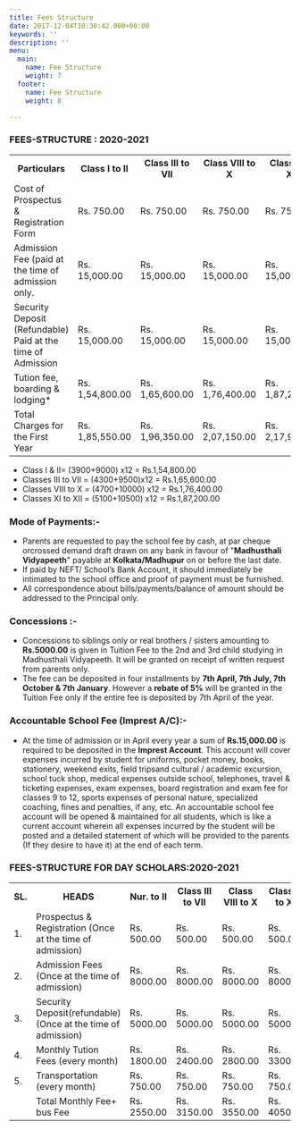 ```yaml
---
title: Fees Structure
date: 2017-12-04T10:36:42.000+00:00
keywords: ''
description: ''
menu:
  main:
    name: Fee Structure
    weight: 7
  footer:
    name: Fee Structure
    weight: 8

---
```

### FEES-STRUCTURE : 2020-2021

<table class="fees-table"> <tr> <th>Particulars</th> <th>Class I to II</th> <th>Class III to VII</th> <th>Class VIII to X</th> <th>Class XI & XII</th> </tr> <tr> <td>Cost of Prospectus & Registration Form</td> <td>Rs. 750.00</td> <td>Rs. 750.00</td> <td>Rs. 750.00</td> <td>Rs. 750.00</td> </tr> <tr> <td>Admission Fee (paid at the time of admission only.</td> <td>Rs. 15,000.00</td> <td>Rs. 15,000.00</td> <td>Rs. 15,000.00</td> <td>Rs. 15,000.00</td> </tr> <tr> <td>Security Deposit (Refundable) Paid at the time of Admission</td> <td>Rs. 15,000.00</td> <td>Rs. 15,000.00</td> <td>Rs. 15,000.00</td> <td>Rs. 15,000.00</td> </tr> <tr> <td>Tution fee, boarding & lodging*</td>

<td>Rs. 1,54,800.00</td>

<td>Rs. 1,65,600.00</td>

<td>Rs. 1,76,400.00</td>

<td>Rs. 1,87,200.00</td

</tr>

<tr>

<td>Total Charges for the First Year</td> <td>Rs. 1,85,550.00</td>

<td>Rs. 1,96,350.00</td>

<td>Rs. 2,07,150.00</td>

<td>Rs. 2,17,950.00</td>

</tr>

</table>

* Class I & II= (3900+9000) x12   = Rs.1,54,800.00
* Classes III to VII = (4300+9500)x12  = Rs.1,65,600.00     	
* Classes VIII to X = (4700+10000) x12  = Rs.1,76,400.00    
* Classes XI to XII = (5100+10500) x12  = Rs.1,87,200.00

### Mode of Payments:-

* Parents are requested to pay the school fee by cash, at par cheque orcrossed  demand draft drawn on  any bank  in  favour of "**Madhusthali Vidyapeeth**" payable at **Kolkata/Madhupur** on or before the last date.
* If paid by NEFT/ School’s Bank Account, it should immediately be intimated to the school office and proof of payment must be furnished. 
* All correspondence about bills/payments/balance of amount should be addressed to the Principal only.

### Concessions :-

* Concessions to siblings only or real brothers / sisters amounting to **Rs.5000.00** is given in Tuition Fee to the 2nd and 3rd child studying in Madhusthali Vidyapeeth. It will be granted on receipt of written request from parents only.
* The fee can be deposited in four installments by **7th April, 7th July, 7th October & 7th January**. However a **rebate of 5%** will be granted in the Tuition Fee only if the entire fee is deposited by 7th April  of the year.

### Accountable School Fee (Imprest A/C):-

* At the time of admission or in April every year a sum of **Rs.15,000.00** is required to be deposited in the **Imprest Account**. This account will cover expenses  incurred  by  student  for  uniforms, pocket money, books, stationery, weekend exits, field tripsand cultural / academic  excursion, school  tuck shop, medical  expenses  outside school, telephones, travel  & ticketing expenses, exam expenses, board  registration and exam fee for classes  9  to 12,  sports  expenses  of  personal nature, specialized coaching, fines and penalties, if any, etc. An accountable school fee account   will  be  opened  &  maintained  for all  students,  which is like  a  current  account wherein  all  expenses  incurred  by  the  student  will be posted and a detailed statement  of  which will  be  provided  to  the parents (If they desire to have it) at the end of each  term.

### FEES-STRUCTURE FOR DAY SCHOLARS:2020-2021

<table class="fees-table"> <tr> <th>SL.</th> <th>HEADS</th> <th>Nur. to II</th> <th>Class III to VII</th> <th>Class VIII to X</th> <th>Class XI to XII</th> </tr> <tr> <td>1.</td> <td>Prospectus & Registration (Once at the time of admission)</td> <td>Rs. 500.00</td> <td>Rs. 500.00</td> <td>Rs. 500.00</td> <td>Rs. 500.00</td> </tr> <tr> <td>2.</td> <td>Admission Fees (Once at the time of admission)</td> <td>Rs. 8000.00</td>

<td>Rs. 8000.00</td>

<td>Rs. 8000.00</td>

<td>Rs. 8000.00</td> </tr>

<tr>

<td>3.</td> <td>Security Deposit(refundable) (Once at the time of admission)</td>

<td>Rs. 5000.00</td>

<td>Rs. 5000.00</td>

<td>Rs. 5000.00</td>

<td>Rs. 5000.00</td> </tr> <tr> <td>4.</td> <td>Monthly Tution Fees (every month)</td>

<td>Rs. 1800.00</td>

<td>Rs. 2400.00</td>

<td>Rs. 2800.00</td>

<td>Rs. 3300.00</td> </tr> <tr> <td>5.</td> <td>Transportation (every month)</td>

<td>Rs. 750.00</td>

<td>Rs. 750.00</td>

<td>Rs. 750.00</td>

<td>Rs. 750.00</td> </tr> <tr> <td></td> <td>Total Monthly Fee+ bus Fee</td>

<td>Rs. 2550.00</td>

<td>Rs. 3150.00</td>

<td>Rs. 3550.00</td>

<td>Rs. 4050.00</td> </tr> </table>